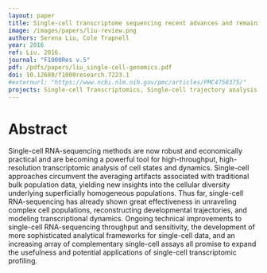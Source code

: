```yaml
---
layout: paper
title: Single-cell transcriptome sequencing recent advances and remaining challenges
image: /images/papers/liu-review.png
authors: Serena Liu, Cole Trapnell
year: 2016
ref: Liu. 2016.
journal: "F1000Res v.5"
pdf: /pdfs/papers/liu_single-cell-genomics.pdf
doi: 10.12688/f1000research.7223.1
#externurl: "https://www.ncbi.nlm.nih.gov/pmc/articles/PMC4758375/"
projects: Single-cell Transcriptomics, Single-cell trajectory analysis
---
```


# Abstract

Single-cell RNA-sequencing methods are now robust and economically practical and are becoming a powerful tool for high-throughput, high-resolution transcriptomic analysis of cell states and dynamics. Single-cell approaches circumvent the averaging artifacts associated with traditional bulk population data, yielding new insights into the cellular diversity underlying superficially homogeneous populations. Thus far, single-cell RNA-sequencing has already shown great effectiveness in unraveling complex cell populations, reconstructing developmental trajectories, and modeling transcriptional dynamics. Ongoing technical improvements to single-cell RNA-sequencing throughput and sensitivity, the development of more sophisticated analytical frameworks for single-cell data, and an increasing array of complementary single-cell assays all promise to expand the usefulness and potential applications of single-cell transcriptomic profiling.
